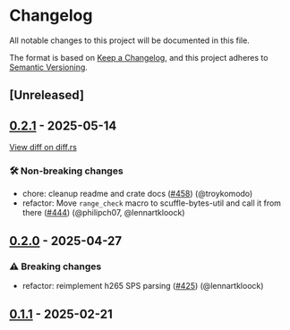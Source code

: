 # Changelog

<!--
This file is automatically generated by our release process.
DO NOT edit it directly.
If you want to add a change log entry for this package,
please create a new file in /changes.d/<pr-number>.toml
Refer to the [README.md](/changes.d/README.md) for more information.
-->

All notable changes to this project will be documented in this file.

The format is based on [Keep a Changelog](https://keepachangelog.com/en/1.0.0/),
and this project adheres to [Semantic Versioning](https://semver.org/spec/v2.0.0.html).

## [Unreleased]

## [0.2.1](https://github.com/ScuffleCloud/scuffle/compare/scuffle-h265-v0.2.0...scuffle-h265-v0.2.1) - 2025-05-14

[View diff on diff.rs](https://diff.rs/scuffle-h265/0.2.0/scuffle-h265/0.2.1/Cargo.toml)

### 🛠️ Non-breaking changes

- chore: cleanup readme and crate docs ([#458](https://github.com/scufflecloud/scuffle/pull/458)) (@troykomodo)
- refactor: Move `range_check` macro to scuffle-bytes-util and call it from there ([#444](https://github.com/scufflecloud/scuffle/pull/444)) (@philipch07, @lennartkloock)

## [0.2.0](https://github.com/ScuffleCloud/scuffle/compare/scuffle-h265-v0.1.1...scuffle-h265-v0.2.0) - 2025-04-27

### ⚠️ Breaking changes

- refactor: reimplement h265 SPS parsing ([#425](https://github.com/scufflecloud/scuffle/pull/425)) (@lennartkloock)

## [0.1.1](https://github.com/ScuffleCloud/scuffle/compare/scuffle-h265-v0.1.0...scuffle-h265-v0.1.1) - 2025-02-21
